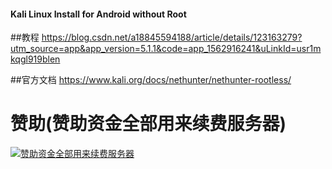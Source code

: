 #### Kali Linux Install for Android without Root

##教程
https://blog.csdn.net/a18845594188/article/details/123163279?utm_source=app&app_version=5.1.1&code=app_1562916241&uLinkId=usr1mkqgl919blen
 
##官方文档
https://www.kali.org/docs/nethunter/nethunter-rootless/


# 赞助(赞助资金全部用来续费服务器)
[![赞助资金全部用来续费服务器](https://www.hestudio.xyz/res/afdian.jpg)](https://afdian.net/@hestudio)
